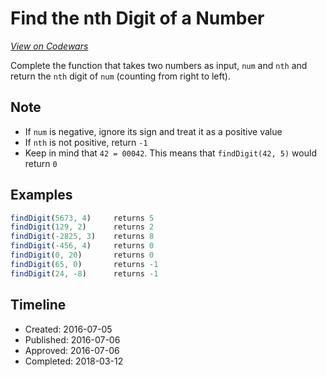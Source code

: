 # Find the nth Digit of a Number
[*View on Codewars*](https://www.codewars.com/kata/find-the-nth-digit-of-a-number)

Complete the function that takes two numbers as input, ```num``` and ```nth``` and return the `nth` digit of `num` (counting from right to left).

## Note
- If ```num``` is negative, ignore its sign and treat it as a positive value
- If ```nth``` is not positive, return `-1`
- Keep in mind that `42 = 00042`. This means that ```findDigit(42, 5)``` would return `0`

## Examples

```js
findDigit(5673, 4)     returns 5
findDigit(129, 2)      returns 2
findDigit(-2825, 3)    returns 8
findDigit(-456, 4)     returns 0
findDigit(0, 20)       returns 0
findDigit(65, 0)       returns -1
findDigit(24, -8)      returns -1
```

## Timeline
- Created: 2016-07-05
- Published: 2016-07-06
- Approved: 2016-07-06
- Completed: 2018-03-12
